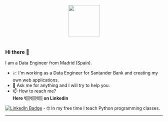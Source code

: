

<div id="header" align="center">
<img src="https://media.giphy.com/media/v1.Y2lkPTc5MGI3NjExZTE0bHcxZWg4ZmNpc3Uxa3JtYzA2eHN1dGQzOGlzbWs0aHR2NGhkYyZlcD12MV9pbnRlcm5hbF9naWZfYnlfaWQmY3Q9cw/M9gbBd9nbDrOTu1Mqx/giphy.gif" width="100"/>
</div>
<br>

### Hi there 👋

I am a Data Engineer from Madrid (Spain).

- 📈 I'm working as a Data Engineer for Santander Bank and creating my own web applications.
- 💬 Ask me for anything and I will try to help you.
- 📫 How to reach me?<br>
<b>Here 👇🏼👇🏼👇🏼 on Linkedin </b><br>
<a href="https://www.linkedin.com/in/borjauria/">
      <img src="https://img.shields.io/badge/LinkedIn-blue?style=for-the-badge&logo=linkedin&logoColor=white" alt="LinkedIn Badge"/></a>
- 🤓 In my free time I teach Python programming classes.

---
